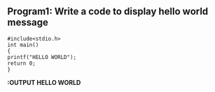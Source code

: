 ## Program1: Write a code to display hello world message
```
#include<stdio.h>
int main()
{
printf("HELLO WORLD");
return 0;
}
```
**:OUTPUT HELLO WORLD**
